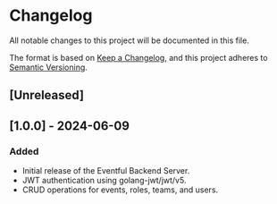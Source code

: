 # Changelog

All notable changes to this project will be documented in this file.

The format is based on [Keep a Changelog](https://keepachangelog.com/en/1.0.0/),
and this project adheres to [Semantic Versioning](https://semver.org/spec/v2.0.0.html).

## [Unreleased]

## [1.0.0] - 2024-06-09
### Added
- Initial release of the Eventful Backend Server.
- JWT authentication using golang-jwt/jwt/v5.
- CRUD operations for events, roles, teams, and users.
